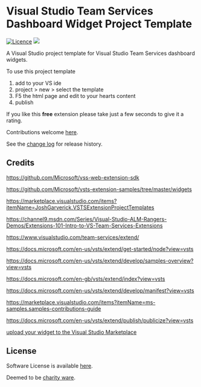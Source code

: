 [AppVeyorProjectUrl]: https://ci.appveyor.com/project/GregTrevellick/vsixfootie
[AppVeyorProjectBuildStatusBadgeSvg]: https://ci.appveyor.com/api/projects/status/i7kxey89fewvjkac?svg=true
[VersionNumberBadgeURL]: https://vsmarketplacebadge.apphb.com/version/GregTrevellick.VsixFootie.svg

# Visual Studio Team Services Dashboard Widget Project Template

[![Licence](https://img.shields.io/github/license/gittools/gitlink.svg)](/LICENSE.txt)
[![][VersionNumberBadgeURL]][VSMarketplaceUrl]

<!--VSMM readme start-->

[GitHubRepoURL]: https://github.com/GregTrevellick/VsixFootie
[GitHubRepoIssuesURL]: https://github.com/GregTrevellick/VsixFootie/issues
[GitHubRepoPullRequestsURL]: https://github.com/GregTrevellick/VsixFootie/pulls
[VisualStudioURL]: https://www.visualstudio.com/
[VSMarketplaceUrl]: https://marketplace.visualstudio.com/search?term=trevellick&target=VS&sortBy=Relevance
[CharityWareURL]: https://github.com/GregTrevellick/MiscellaneousArtefacts/wiki/Charity-Ware
[WhyURL]: https://github.com/GregTrevellick/MiscellaneousArtefacts/wiki/Why

A Visual Studio project template for Visual Studio Team Services dashboard widgets.

To use this project template 
1. add to your VS ide
1. project > new > select the template
1. F5 the html page and edit to your hearts content
1. publish

If you like this **free** extension please take just a few seconds to give it a rating.

Contributions welcome [here][GitHubRepoIssuesURL].

See the [change log](CHANGELOG.md) for release history.

## Credits

https://github.com/Microsoft/vss-web-extension-sdk

https://github.com/Microsoft/vsts-extension-samples/tree/master/widgets

https://marketplace.visualstudio.com/items?itemName=JoshGarverick.VSTSExtensionProjectTemplates

https://channel9.msdn.com/Series/Visual-Studio-ALM-Rangers-Demos/Extensions-101-Intro-to-VS-Team-Services-Extensions

https://www.visualstudio.com/team-services/extend/

https://docs.microsoft.com/en-us/vsts/extend/get-started/node?view=vsts

https://docs.microsoft.com/en-us/vsts/extend/develop/samples-overview?view=vsts

https://docs.microsoft.com/en-gb/vsts/extend/index?view=vsts

https://docs.microsoft.com/en-us/vsts/extend/develop/manifest?view=vsts

https://marketplace.visualstudio.com/items?itemName=ms-samples.samples-contributions-guide

https://docs.microsoft.com/en-us/vsts/extend/publish/publicize?view=vsts

[upload your widget to the Visual Studio Marketplace](https://docs.microsoft.com/en-us/vsts/extend/publish/overview?view=vsts)

## License

Software License is available [here](/LICENSE.txt).

Deemed to be [charity ware][CharityWareURL].